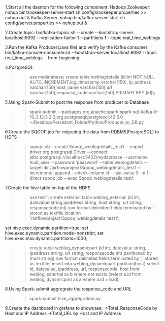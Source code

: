 1.Start all the daemon for the following component:
  Hadoop
  Zookeeper:
    nohup bin/zookeeper-server-start.sh config/zookeeper.properties >> nohup.out &
  Kafka Server:
    nohup bin/kafka-server-start.sh config/server.properties >> nohup.out &

2.Create topic:
  bin/kafka-topics.sh --create --bootstrap-server localhost:9092 --replication-factor 1 --partitions 1 --topic real_time_weblogs

3.Run the Kafka Producer(Java file) and verify by the Kafka consumer
  bin/kafka-console-consumer.sh --bootstrap-server localhost:9092 --topic real_time_weblogs --from-beginning

4.PostgreSQL
  >>use mydatabase;
  >>create table weblogdetails (id int NOT NULL AUTO_INCREMENT,log_timestamp varchar(150), ip_address varchar(150),host_name varchar(150),url varchar(150),response_code varchar(150),PRIMARY KEY (id));

5.Using Spark-Submit to post the response from producer to Database
  >>spark-submit --packages org.apache.spark:spark-sql-kafka-0-10_2.12:3.2.3,org.postgresql:postgresql:42.6.0 ~/Desktop/Persistant_Folder/Python/Producer_to_DB.py

6.Create the SQOOP job for migrating the data from RDBMS(PostgreSQL) to HDFS
  >>sqoop job --create Sqoop_weblogdetails_test1 -- import --driver org.postgresql.Driver --connect jdbc:postgresql://localhost:5432/mydatabase --username hudi_user --password 'password' --table weblogdetails --target-dir /airflowproject/Sqoop_weblogdetails_test1 --incremental append --check-column id --last-value 0 -m 1 --direct
  >>sqoop job --exec Sqoop_weblogdetails_test1

7.Create the hive table on top of the HDFS
  >>use test1;
  >>create external table weblog_external (id int, datevalue string,ipaddress string, host string, url string, responsecode int) row format delimited fields terminated by ',' stored as textfile location '/airflowproject/Sqoop_weblogdetails_test1';
  
  set hive.exec.dynamic.partition=true;
  set hive.exec.dynamic.partition.mode=nonstrict;
  set hive.exec.max.dynamic.partitions=1000;

  >>create table weblog_dynamicpart (id int, datevalue string, ipaddress string, url string, responsecode int) partitioned by (host string) row format delimited fields terminated by ',' stored as textfile;
  >>insert into weblog_dynamicpart partition(host) select id, datevalue, ipaddress, url, responsecode, host from weblog_external as b where not exists (select a.id from weblog_dynamicpart as a where a.id = b.id);

8.Using Spark-submit aggregrate the response_code and URL
  >>spark-submit hive_aggregration.py

9.Create the dashboard in grafana to showcase:
  ->Total_ResponseCode by Host and IP Address
  ->Total_URL by Host and IP Address
  
